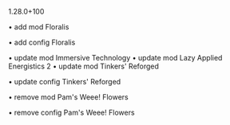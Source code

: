 1.28.0+100

• add mod Floralis

• add config Floralis

• update mod Immersive Technology
• update mod Lazy Applied Energistics 2
• update mod Tinkers' Reforged

• update config Tinkers' Reforged

• remove mod Pam's Weee! Flowers

• remove config Pam's Weee! Flowers
